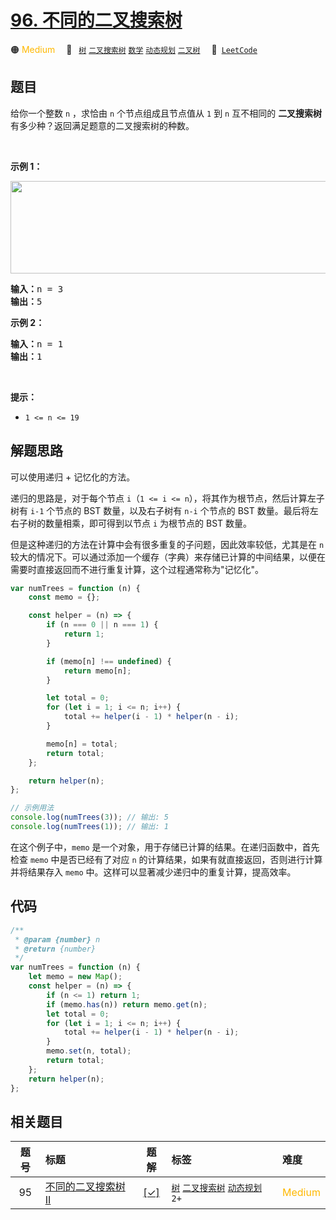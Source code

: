 # [96. 不同的二叉搜索树](https://leetcode.com/problems/unique-binary-search-trees)

🟠 <font color=#ffb800>Medium</font>&emsp; 🔖&ensp; [`树`](/tag/tree.md) [`二叉搜索树`](/tag/binary-search-tree.md) [`数学`](/tag/math.md) [`动态规划`](/tag/dynamic-programming.md) [`二叉树`](/tag/binary-tree.md)&emsp; 🔗&ensp;[`LeetCode`](https://leetcode.com/problems/unique-binary-search-trees)

## 题目

<p>给你一个整数 <code>n</code> ，求恰由 <code>n</code> 个节点组成且节点值从 <code>1</code> 到 <code>n</code> 互不相同的 <strong>二叉搜索树</strong> 有多少种？返回满足题意的二叉搜索树的种数。</p>

<p> </p>

<p><strong>示例 1：</strong></p>
<img alt="" src="https://assets.leetcode.com/uploads/2021/01/18/uniquebstn3.jpg" style="width: 600px; height: 148px;" />
<pre>
<strong>输入：</strong>n = 3
<strong>输出：</strong>5
</pre>

<p><strong>示例 2：</strong></p>

<pre>
<strong>输入：</strong>n = 1
<strong>输出：</strong>1
</pre>

<p> </p>

<p><strong>提示：</strong></p>

<ul>
	<li><code>1 <= n <= 19</code></li>
</ul>


## 解题思路

可以使用递归 + 记忆化的方法。

递归的思路是，对于每个节点 `i`（`1 <= i <= n`），将其作为根节点，然后计算左子树有 `i-1` 个节点的 BST 数量，以及右子树有 `n-i` 个节点的 BST 数量。最后将左右子树的数量相乘，即可得到以节点 `i` 为根节点的 BST 数量。

但是这种递归的方法在计算中会有很多重复的子问题，因此效率较低，尤其是在 `n` 较大的情况下。可以通过添加一个缓存（字典）来存储已计算的中间结果，以便在需要时直接返回而不进行重复计算，这个过程通常称为"记忆化"。

```javascript
var numTrees = function (n) {
	const memo = {};

	const helper = (n) => {
		if (n === 0 || n === 1) {
			return 1;
		}

		if (memo[n] !== undefined) {
			return memo[n];
		}

		let total = 0;
		for (let i = 1; i <= n; i++) {
			total += helper(i - 1) * helper(n - i);
		}

		memo[n] = total;
		return total;
	};

	return helper(n);
};

// 示例用法
console.log(numTrees(3)); // 输出: 5
console.log(numTrees(1)); // 输出: 1
```

在这个例子中，`memo` 是一个对象，用于存储已计算的结果。在递归函数中，首先检查 `memo` 中是否已经有了对应 `n` 的计算结果，如果有就直接返回，否则进行计算并将结果存入 `memo` 中。这样可以显著减少递归中的重复计算，提高效率。

## 代码

```javascript
/**
 * @param {number} n
 * @return {number}
 */
var numTrees = function (n) {
	let memo = new Map();
	const helper = (n) => {
		if (n <= 1) return 1;
		if (memo.has(n)) return memo.get(n);
		let total = 0;
		for (let i = 1; i <= n; i++) {
			total += helper(i - 1) * helper(n - i);
		}
		memo.set(n, total);
		return total;
	};
	return helper(n);
};
```

## 相关题目

<!-- prettier-ignore -->
| 题号 | 标题 | 题解 | 标签 | 难度 |
| :------: | :------ | :------: | :------ | :------ |
| 95 | [不同的二叉搜索树 II](https://leetcode.com/problems/unique-binary-search-trees-ii) | [[✓]](/problem/0095.md) |  [`树`](/tag/tree.md) [`二叉搜索树`](/tag/binary-search-tree.md) [`动态规划`](/tag/dynamic-programming.md) `2+` | <font color=#ffb800>Medium</font> |
